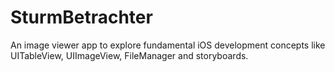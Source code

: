 # SturmBetrachter

An image viewer app to explore fundamental iOS development concepts like UITableView, UIImageView, FileManager and storyboards.

